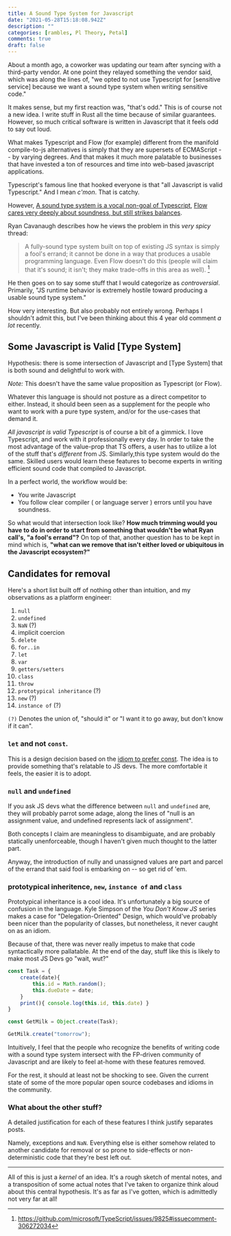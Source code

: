 ```yaml
---
title: A Sound Type System for Javascript
date: "2021-05-28T15:18:08.942Z"
description: ""
categories: [rambles, Pl Theory, Petal]
comments: true
draft: false
---
```


About a month ago, a coworker was updating our team after syncing with a third-party vendor. At one point they relayed something the vendor said, which was along
the lines of, "we opted to not use Typescript for [sensitive service] because we want a sound type system when writing sensitive code."

It makes sense, but my first reaction was, "that's odd." This is of course not a new idea. I write stuff in Rust all the time because of similar guarantees. However, so much critical software is written in Javascript that it feels odd to say out loud.

What makes Typescript and Flow (for example) different from the manifold compile-to-js alternatives is simply that they are supersets of ECMAScript -- by varying degrees. And that makes it much more palatable to businesses that have invested a ton of resources and time into web-based javascript applications.

Typescript's famous line that hooked everyone is that "all Javascript is valid Typescript." And I mean _c'mon_. That is catchy.

However, [A sound type system is a vocal non-goal of Typescript](), [Flow cares very deeply about soundness, but still strikes balances]().

Ryan Cavanaugh describes how he views the problem in this _very spicy_ thread:

> A fully-sound type system built on top of existing JS syntax is simply a fool's errand; it cannot be done in a way that produces a usable programming language. Even Flow doesn't do this (people will claim that it's sound; it isn't; they make trade-offs in this area as well). [^1]

He then goes on to say some stuff that I would categorize as _controversial_. Primarily, "JS runtime behavior is extremely hostile toward producing a usable sound type system."

How very interesting. But also probably not entirely wrong. Perhaps I shouldn't admit this, but I've been thinking about this 4 year old comment _a lot_ recently.

## Some Javascript is Valid [Type System]

Hypothesis: there is some intersection of Javascript and [Type System] that is both sound and delightful to work with.

_Note:_ This doesn't have the same value proposition as Typescript (or Flow).

Whatever this language is should not posture as a direct competitor to either. Instead, it should been seen as a supplement for the people who want to work with a pure type system, and/or for the use-cases that demand it.

_All javascript is valid Typescript_ is of course a bit of a gimmick. I love Typescript, and work with it professionally every day. In order to take the most advantage of the value-prop that TS offers, a user has to utilize a lot of the stuff that's _different_ from JS. Similarly,this type system would do the same. Skilled users would learn these features to become experts in writing efficient sound code that compiled to Javascript.

In a perfect world, the workflow would be:

- You write Javascript
- You follow clear compiler ( or language server ) errors until you have soundness.

So what would that intersection look like? **How much trimming would you have to do in order to start from something that wouldn't be what Ryan call's, "a fool's errand"?** On top of that, another question has to be kept in mind which is, **"what can we remove that isn't either loved or ubiquitous in the Javascript ecosystem?"**

## Candidates for removal

Here's a short list built off of nothing other than intuition, and my observations as a platform engineer:

1. `null`
1. `undefined`
1. `NaN` (?)
1. implicit coercion
1. `delete`
1. `for..in`
1. `let`
1. `var`
1. `getters/setters`
1. `class`
1. `throw`
1. `prototypical inheritance` (?)
1. `new` (?)
1. `instance of` (?)

`(?)` Denotes the union of, "should it" or "I want it to go away, but don't know if it can".

### `let` and not `const`.

This is a design decision based on the [idiom to prefer const](https://eslint.org/docs/rules/prefer-const). The idea is to provide something that's relatable to JS devs. The more comfortable it feels, the easier it is to adopt.

### `null` and `undefined`

If you ask JS devs what the difference between `null` and `undefined` are, they will probably parrot some adage, along the lines of "null is an assignment value, and undefined represents lack of assignment".

Both concepts I claim are meaningless to disambiguate, and are probably statically unenforceable, though I haven't given much thought to the latter part.

Anyway, the introduction of nully and unassigned values are part and parcel of the errand that said fool is embarking on -- so get rid of 'em.

### prototypical inheritence, `new`, `instance of` and `class`

Prototypical inheritance is a cool idea. It's unfortunately a big source of confusion in the language. Kyle Simpson of the _You Don't Know JS_ series makes a case for "Delegation-Oriented" Design, which would've probably been nicer than the popularity of classes, but nonetheless, it never caught on as an idiom.

Because of that, there was never really impetus to make that code syntactically more pallatable. At the end of the day, stuff like this is likely to make most JS Devs go "wait, wut?"

```javascript
const Task = {
    create(date){
        this.id = Math.random();
        this.dueDate = date;
    }
    print(){ console.log(this.id, this.date) }
}

const GetMilk = Object.create(Task);

GetMilk.create("tomorrow");
```

Intuitively, I feel that the people who recognize the benefits of writing code with a sound type system intersect with the FP-driven community of Javascript and are likely to feel at-home with these features removed.

For the rest, it should at least not be shocking to see. Given the current state of some of the more popular open source codebases and idioms in the community.

### What about the other stuff?

A detailed justification for each of these features I think justify separates posts.

Namely, exceptions and `NaN`. Everything else is either somehow related to another candidate for removal or so prone to side-effects or non-deterministic code that they're best left out.

---

All of this is just a _kernel_ of an idea. It's a rough sketch of mental notes, and a transposition of some actual notes that I've taken to organize think aloud about this central hypothesis. It's as far as I've gotten, which is admittedly not very far at all!

[^1]: https://github.com/microsoft/TypeScript/issues/9825#issuecomment-306272034
